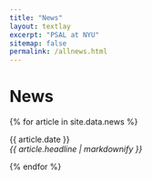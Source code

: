 ```yaml
---
title: "News"
layout: textlay
excerpt: "PSAL at NYU"
sitemap: false
permalink: /allnews.html
---
```


# News

{% for article in site.data.news %}
<p> {{ article.date }} <br>
<em> {{ article.headline | markdownify }} </em></p>
{% endfor %}

